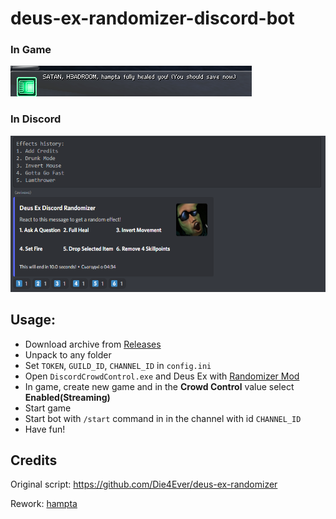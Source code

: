 # deus-ex-randomizer-discord-bot

### In Game
<img src="https://github.com/hampta/deus-ex-randomizer-discord-bot/raw/master/media/DeusEx_Lj4DyxN1h7.png"/></a>

### In Discord
<img src="https://github.com/hampta/deus-ex-randomizer-discord-bot/raw/master/media/Discord_RAFk3XUj32.png" height="250"/></a>


## Usage: 
- Download archive from [Releases](https://github.com/hampta/deus-ex-randomizer-discord-bot/releases/latest)
- Unpack to any folder
- Set `TOKEN`, `GUILD_ID`, `CHANNEL_ID` in `config.ini`
- Open `DiscordCrowdControl.exe` and Deus Ex with [Randomizer Mod](https://github.com/Die4Ever/deus-ex-randomizer)
- In game, create new game and in the **Crowd Control** value select **Enabled(Streaming)**
- Start game
- Start bot with `/start` command in in the channel with id `CHANNEL_ID`
- Have fun!

## Credits

Original script: https://github.com/Die4Ever/deus-ex-randomizer

Rework: [hampta](https://github.com/hampta)
